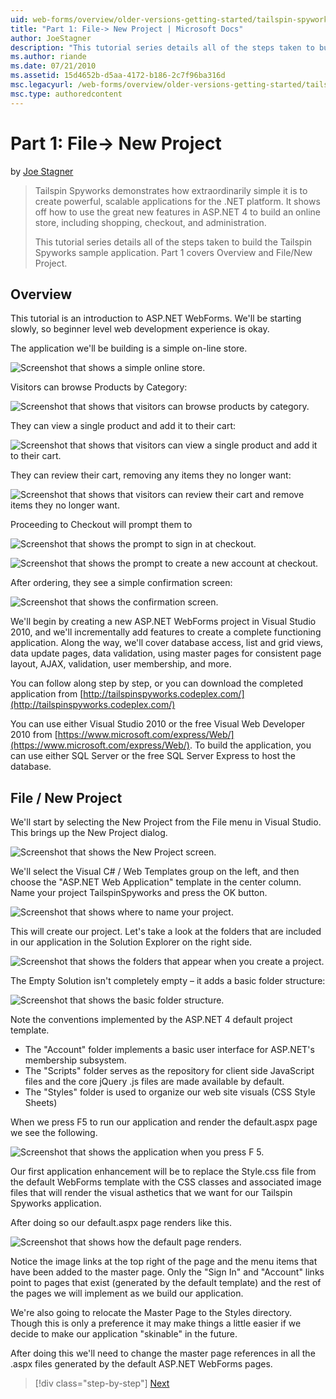 ```yaml
---
uid: web-forms/overview/older-versions-getting-started/tailspin-spyworks/tailspin-spyworks-part-1
title: "Part 1: File-> New Project | Microsoft Docs"
author: JoeStagner
description: "This tutorial series details all of the steps taken to build the Tailspin Spyworks sample application. Part 1 covers Overview and File/New Project."
ms.author: riande
ms.date: 07/21/2010
ms.assetid: 15d4652b-d5aa-4172-b186-2c7f96ba316d
msc.legacyurl: /web-forms/overview/older-versions-getting-started/tailspin-spyworks/tailspin-spyworks-part-1
msc.type: authoredcontent
---
```

# Part 1: File-> New Project

by [Joe Stagner](https://github.com/JoeStagner)

> Tailspin Spyworks demonstrates how extraordinarily simple it is to create powerful, scalable applications for the .NET platform. It shows off how to use the great new features in ASP.NET 4 to build an online store, including shopping, checkout, and administration.
> 
> This tutorial series details all of the steps taken to build the Tailspin Spyworks sample application. Part 1 covers Overview and File/New Project.

## <a id="_Toc260221666"></a>  Overview

This tutorial is an introduction to ASP.NET WebForms. We'll be starting slowly, so beginner level web development experience is okay.

The application we'll be building is a simple on-line store.

![Screenshot that shows a simple online store.](tailspin-spyworks-part-1/_static/image1.jpg)

Visitors can browse Products by Category:

![Screenshot that shows that visitors can browse products by category.](tailspin-spyworks-part-1/_static/image2.jpg)

They can view a single product and add it to their cart:

![Screenshot that shows that visitors can view a single product and add it to their cart.](tailspin-spyworks-part-1/_static/image3.jpg)

They can review their cart, removing any items they no longer want:

![Screenshot that shows that visitors can review their cart and remove items they no longer want.](tailspin-spyworks-part-1/_static/image4.jpg)

Proceeding to Checkout will prompt them to

![Screenshot that shows the prompt to sign in at checkout.](tailspin-spyworks-part-1/_static/image5.jpg)

![Screenshot that shows the prompt to create a new account at checkout.](tailspin-spyworks-part-1/_static/image6.jpg)

After ordering, they see a simple confirmation screen:

![Screenshot that shows the confirmation screen.](tailspin-spyworks-part-1/_static/image7.jpg)

We'll begin by creating a new ASP.NET WebForms project in Visual Studio 2010, and we'll incrementally add features to create a complete functioning application. Along the way, we'll cover database access, list and grid views, data update pages, data validation, using master pages for consistent page layout, AJAX, validation, user membership, and more.

You can follow along step by step, or you can download the completed application from [http://tailspinspyworks.codeplex.com/](http://tailspinspyworks.codeplex.com/)

You can use either Visual Studio 2010 or the free Visual Web Developer 2010 from [https://www.microsoft.com/express/Web/](https://www.microsoft.com/express/Web/). To build the application, you can use either SQL Server or the free SQL Server Express to host the database.

## <a id="_Toc260221667"></a>  File / New Project

We'll start by selecting the New Project from the File menu in Visual Studio. This brings up the New Project dialog.

![Screenshot that shows the New Project screen.](tailspin-spyworks-part-1/_static/image8.jpg)

We'll select the Visual C# / Web Templates group on the left, and then choose the "ASP.NET Web Application" template in the center column. Name your project TailspinSpyworks and press the OK button.

![Screenshot that shows where to name your project.](tailspin-spyworks-part-1/_static/image9.jpg)

This will create our project. Let's take a look at the folders that are included in our application in the Solution Explorer on the right side.

![Screenshot that shows the folders that appear when you create a project.](tailspin-spyworks-part-1/_static/image10.jpg)

The Empty Solution isn't completely empty – it adds a basic folder structure:

![Screenshot that shows the basic folder structure.](tailspin-spyworks-part-1/_static/image1.png)

Note the conventions implemented by the ASP.NET 4 default project template.

- The "Account" folder implements a basic user interface for ASP.NET's membership subsystem.
- The "Scripts" folder serves as the repository for client side JavaScript files and the core jQuery .js files are made available by default.
- The "Styles" folder is used to organize our web site visuals (CSS Style Sheets)

When we press F5 to run our application and render the default.aspx page we see the following.

![Screenshot that shows the application when you press F 5.](tailspin-spyworks-part-1/_static/image11.jpg)

Our first application enhancement will be to replace the Style.css file from the default WebForms template with the CSS classes and associated image files that will render the visual asthetics that we want for our Tailspin Spyworks application.

After doing so our default.aspx page renders like this.

![Screenshot that shows how the default page renders.](tailspin-spyworks-part-1/_static/image12.jpg)

Notice the image links at the top right of the page and the menu items that have been added to the master page. Only the "Sign In" and "Account" links point to pages that exist (generated by the default template) and the rest of the pages we will implement as we build our application.

We're also going to relocate the Master Page to the Styles directory. Though this is only a preference it may make things a little easier if we decide to make our application "skinable" in the future.

After doing this we'll need to change the master page references in all the .aspx files generated by the default ASP.NET WebForms pages.

> [!div class="step-by-step"]
> [Next](tailspin-spyworks-part-2.md)

